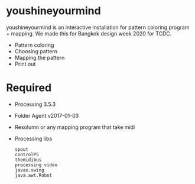 
# youshineyourmind


youshineyourmind is an interactive installation for pattern coloring program + mapping. We made this for Bangkok design week 2020 for TCDC.

  - Pattern coloring 
  - Choosing pattern
  - Mapping the pattern
  - Print out

# Required 

  - Processing 3.5.3
  - Folder Agent v2017-01-03
  - Resolumn or any mapping program that take midi
  - Processing libs

        spout
        controlP5
        themidibus
        processing video
        javax.swing
        java.awt.Robot
  
